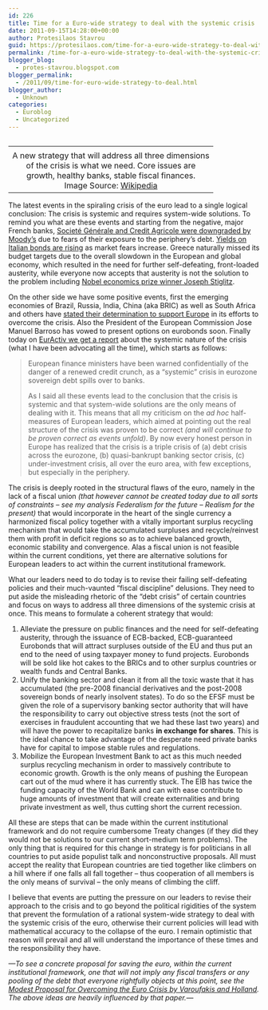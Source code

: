 ```yaml
---
id: 226
title: Time for a Euro-wide strategy to deal with the systemic crisis
date: 2011-09-15T14:28:00+00:00
author: Protesilaos Stavrou
guid: https://protesilaos.com/time-for-a-euro-wide-strategy-to-deal-with-the-systemic-crisis/
permalink: /time-for-a-euro-wide-strategy-to-deal-with-the-systemic-crisis/
blogger_blog:
  - protes-stavrou.blogspot.com
blogger_permalink:
  - /2011/09/time-for-euro-wide-strategy-to-deal.html
blogger_author:
  - Unknown
categories:
  - Euroblog
  - Uncategorized
---
```

<table cellpadding="0" cellspacing="0" class="tr-caption-container" style="float: right; margin-left: 1em; text-align: right;">
  <tr>
    <td style="text-align: center;">
    </td>
  </tr>
  
  <tr>
    <td class="tr-caption" style="text-align: center;">
      A new strategy that will address all three dimensions<br />of the crisis is what we need. Core issues are<br />growth, healthy banks, stable fiscal finances.<br />Image Source: <a href="http://en.wikipedia.org/wiki/Eurozone">Wikipedia</a>
    </td>
  </tr>
</table>

The latest events in the spiraling crisis of the euro lead to a single logical conclusion: The crisis is systemic and requires system-wide solutions. To remind you what are these events and starting from the negative, major French banks, [Societé Générale and Credit Agricole were downgraded by Moody&#8217;s](http://www.bbc.co.uk/news/business-14910485) due to fears of their exposure to the periphery&#8217;s debt. [Yields on Italian bonds are rising](http://www.telegraph.co.uk/finance/financialcrisis/8759192/Markets-rally-as-Italy-seeks-help-from-China-amid-heightened-fears-of-Greek-debt-default.html) as market fears increase. Greece naturally missed its budget targets due to the overall slowdown in the European and global economy, which resulted in the need for further self-defeating, front-loaded austerity, while everyone now accepts that austerity is not the solution to the problem including [Nobel economics prize winner Joseph Stiglitz](http://www.social-europe.eu/2011/09/jospeh-stiglitz-on-why-greek-austerity-is-not-the-answer/?utm_source=feedburner&utm_medium=feed&utm_campaign=Feed%3A+social-europe%2FwmyH+%28Social+Europe+Journal%29).

On the other side we have some positive events, first the emerging economies of Brazil, Russia, India, China (aka BRIC) as well as South Africa and others have [stated their determination to support Europe](http://euobserver.com/19/113615) in its efforts to overcome the crisis. Also the President of the European Commission Jose Manuel Barroso has vowed to present options on eurobonds soon. Finally today on [EurActiv we get a report](http://www.euractiv.com/euro-finance/eu-faces-risk-credit-crunch-news-507651) about the systemic nature of the crisis (what I have been advocating all the time), which starts as follows:
  


> European finance ministers have been warned confidentially of the danger of a renewed credit crunch, as a &#8220;systemic&#8221; crisis in <span data-scaytid="23">eurozone</span> sovereign debt spills over to banks.</p>
As I said all these events lead to the conclusion that the crisis is systemic and that system-wide solutions are the only means of dealing with it. This means that all my criticism on the _ad hoc_ half-measures of European leaders, which aimed at pointing out the real structure of the crisis was proven to be correct _(and will continue to be proven correct as events unfold)_. By now every honest person in Europe has realized that the crisis is a triple crisis of (a) debt crisis across the eurozone, (b) quasi-bankrupt banking sector crisis, (c) under-investment crisis, all over the euro area, with few exceptions, but especially in the periphery.

The crisis is deeply rooted in the structural flaws of the euro, namely in the lack of a fiscal union _(that however cannot be created today due to all sorts of constraints &#8211; see my analysis Federalism for the future &#8211; Realism for the present)_ that would incorporate in the heart of the single currency a harmonized fiscal policy together with a vitally important surplus recycling mechanism that would take the accumulated surpluses and recycle/reinvest them with profit in deficit regions so as to achieve balanced growth, economic stability and convergence. Alas a fiscal union is not feasible within the current conditions, yet there are alternative solutions for European leaders to act within the current institutional framework.

What our leaders need to do today is to revise their failing self-defeating policies and their much-vaunted &#8220;fiscal discipline&#8221; delusions. They need to put aside the misleading rhetoric of the &#8220;debt crisis&#8221; of certain countries and focus on ways to address all three dimensions of the systemic crisis at once. This means to formulate a coherent strategy that would: 

  1. Alleviate the pressure on public finances and the need for self-defeating austerity, through the issuance of ECB-backed, ECB-guaranteed Eurobonds that will attract surpluses outside of the EU and thus put an end to the need of using taxpayer money to fund projects. Eurobonds will be sold like hot cakes to the BRICs and to other surplus countries or wealth funds and Central Banks.
  2. Unify the banking sector and clean it from all the toxic waste that it has accumulated (the pre-2008 financial derivatives and the post-2008 sovereign bonds of nearly insolvent states). To do so the EFSF must be given the role of a supervisory banking sector authority that will have the responsibility to carry out objective stress tests (not the sort of exercises in fraudulent accounting that we had these last two years) and will have the power to recapitalize banks **in exchange for shares**. This is the ideal chance to take advantage of the desperate need private banks have for capital to impose stable rules and regulations.
  3. Mobilize the European Investment Bank to act as this much needed surplus recycling mechanism in order to massively contribute to economic growth. Growth is the only means of pushing the European cart out of the mud where it has currently stuck. The EIB has twice the funding capacity of the World Bank and can with ease contribute to huge amounts of investment that will create externalities and bring private investment as well, thus cutting short the current recession.

All these are steps that can be made within the current institutional framework and do not require cumbersome Treaty changes (if they did they would not be solutions to our current short-medium term problems). The only thing that is required for this change in strategy is for politicians in all countries to put aside populist talk and nonconstructive proposals. All must accept the reality that European countries are tied together like climbers on a hill where if one falls all fall together &#8211; thus cooperation of all members is the only means of survival &#8211; the only means of climbing the cliff.

I believe that events are putting the pressure on our leaders to revise their approach to the crisis and to go beyond the political rigidities of the system that prevent the formulation of a rational system-wide strategy to deal with the systemic crisis of the euro, otherwise their current policies will lead with mathematical accuracy to the collapse of the euro. I remain optimistic that reason will prevail and all will understand the importance of these times and the responsibility they have.

_&#8212;To see a concrete proposal for saving the euro, within the current institutional framework, one that will not imply any fiscal transfers or any pooling of the debt that everyone rightfully objects at this point, see the [Modest Proposal for Overcoming the Euro Crisis by Varoufakis and Holland](http://varoufakis.files.wordpress.com/2011/04/ceb1-modest-proposal-2-2-6th-april-20111.pdf). The above ideas are heavily influenced by that paper.&#8212;_